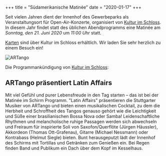 +++
title = "Südamerikanische Matinée"
date = "2020-01-17"
+++

Seit vielen Jahren dient der Innenhof des Gewerbeparks als Veranstaltungsort für Open-Air-Konzerte, organisiert von [Kultur im Schloss](https://www.kulturimschloss.de). In diesem Jahr findet statt des üblichen Abendprogramms eine Matinée am *Sonntag, den 21. Juni 2020* um *11:00 Uhr* statt. 

[Karten](https://www.kulturimschloss.de/programm/detail/article/suedamerikanische-matinee-im-schirm.html) sind über Kultur im Schloss erhältlich. Wir laden Sie sehr herzlich zu einem Besuch ein!

![ARTango](/images/aktuelles/artango.jpg)

Die Programmankündigung von [Kultur im Schloss](https://www.kulturimschloss.de):

## ARTango präsentiert Latin Affairs

Mit viel Gefühl und purer Lebensfreude in den Tag starten – das ist bei der Matinée im Schirm Programm. "Latin Affairs" präsentieren die Stuttgarter Musiker von ARTango und bieten einen musikalischen Cocktail, zu dem die Herbheit und Schroffheit des Tangos genauso gehört wie die Leichtigkeit und Süße einer brasilianischen Bossa Nova oder Samba! Leidenschaftliche Rhythmen und melancholische ruhige Passagen werden sich abwechseln und Freiraum für inspirierte Soli von Saxofon/Querflöte (Jürgen Häussler), Akkordeon (Thomas Ott-Grafenau), Gitarre (Michael Nessmann) oder Kontrabass (Helmut Siegle) bieten. Bunt herausgeputzt lädt der Innenhof des Schirms mit Tortillas und Getränken zum Genießen ein. Bei Regen finden Band und Publikum ein Dach über dem Kopf im Kesselhaus.
